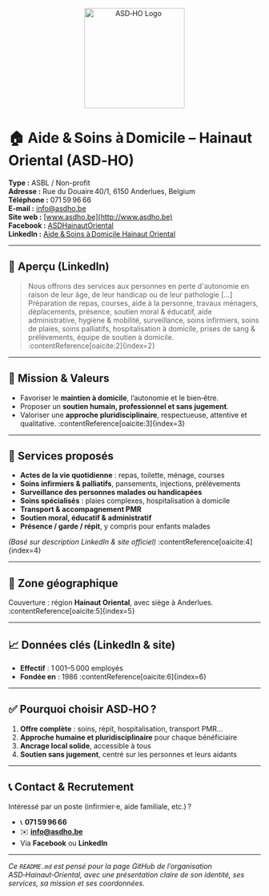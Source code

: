 <p align="center">
  <img src="https://hainaut.aideetsoinsadomicile.be/sites/all/themes/custom/expansion/logo.png" alt="ASD‑HO Logo" width="200"/>
</p>

# 🏠 Aide & Soins à Domicile – Hainaut Oriental (ASD‑HO)

**Type :** ASBL / Non-profit  
**Adresse :** Rue du Douaire 40/1, 6150 Anderlues, Belgium  
**Téléphone :** 071 59 96 66  
**E-mail :** info@asdho.be  
**Site web :** [www.asdho.be](http://www.asdho.be)  
**Facebook :** [ASDHainautOriental](https://www.facebook.com/ASDHainautOriental)  
**LinkedIn :** [Aide & Soins à Domicile Hainaut Oriental](https://www.linkedin.com/company/aide-soins-%C3%A0-domicile-hainaut-oriental)

---

## 🧭 Aperçu (LinkedIn)

> Nous offrons des services aux personnes en perte d'autonomie en raison de leur âge, de leur handicap ou de leur pathologie […] Préparation de repas, courses, aide à la personne, travaux ménagers, déplacements, présence, soutien moral & éducatif, aide administrative, hygiène & mobilité, surveillance, soins infirmiers, soins de plaies, soins palliatifs, hospitalisation à domicile, prises de sang & prélèvements, équipe de soutien à domicile. :contentReference[oaicite:2]{index=2}

---

## 🎯 Mission & Valeurs

- Favoriser le **maintien à domicile**, l’autonomie et le bien‑être.  
- Proposer un **soutien humain, professionnel et sans jugement**.  
- Valoriser une **approche pluridisciplinaire**, respectueuse, attentive et qualitative. :contentReference[oaicite:3]{index=3}

---

## 🏥 Services proposés

- **Actes de la vie quotidienne** : repas, toilette, ménage, courses  
- **Soins infirmiers & palliatifs**, pansements, injections, prélèvements  
- **Surveillance des personnes malades ou handicapées**  
- **Soins spécialisés** : plaies complexes, hospitalisation à domicile  
- **Transport & accompagnement PMR**  
- **Soutien moral, éducatif & administratif**  
- **Présence / garde / répit**, y compris pour enfants malades  

*(Basé sur description LinkedIn & site officiel)* :contentReference[oaicite:4]{index=4}

---

## 📍 Zone géographique

Couverture : région **Hainaut Oriental**, avec siège à Anderlues. :contentReference[oaicite:5]{index=5}

---

## 📈 Données clés (LinkedIn & site)

- **Effectif** : 1 001–5 000 employés  
- **Fondée en** : 1986 :contentReference[oaicite:6]{index=6}

---

## ✅ Pourquoi choisir ASD‑HO ?

1. **Offre complète** : soins, répit, hospitalisation, transport PMR…  
2. **Approche humaine et pluridisciplinaire** pour chaque bénéficiaire  
3. **Ancrage local solide**, accessible à tous  
4. **Soutien sans jugement**, centré sur les personnes et leurs aidants

---

## 📞 Contact & Recrutement

Intéressé par un poste (infirmier·e, aide familiale, etc.) ?

- 📞 **071 59 96 66**  
- ✉️ **info@asdho.be**  
- Via **Facebook** ou **LinkedIn**

---

*Ce `README.md` est pensé pour la page GitHub de l’organisation ASD‑Hainaut‑Oriental, avec une présentation claire de son identité, ses services, sa mission et ses coordonnées.* 
